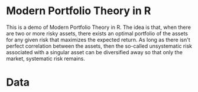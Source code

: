 # Modern Portfolio Theory in R

This is a demo of Modern Portfolio Theory in R. The idea is that, when there are two or more risky assets, there exists an optimal portfolio of the assets for any given risk that maximizes the expected return. As long as there isn't perfect correlation between the assets, then the so-called unsystematic risk associated with a singular asset can be diversified away so that only the market, systematic risk remains.

# Data
